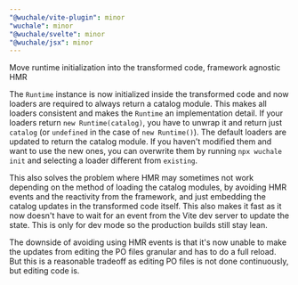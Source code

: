 ```yaml
---
"@wuchale/vite-plugin": minor
"wuchale": minor
"@wuchale/svelte": minor
"@wuchale/jsx": minor
---
```


Move runtime initialization into the transformed code, framework agnostic HMR

The `Runtime` instance is now initialized inside the transformed code and now
loaders are required to always return a catalog module. This makes all loaders
consistent and makes the `Runtime` an implementation detail. If your loaders
return `new Runtime(catalog)`, you have to unwrap it and return just `catalog`
(or `undefined` in the case of `new Runtime()`). The default loaders are
updated to return the catalog module. If you haven't modified them and want to
use the new ones, you can overwrite them by running `npx wuchale init` and
selecting a loader different from `existing`.

This also solves the problem where HMR may sometimes not work depending on the
method of loading the catalog modules, by avoiding HMR events and the
reactivity from the framework, and just embedding the catalog updates in the
transformed code itself. This also makes it fast as it now doesn't have to wait
for an event from the Vite dev server to update the state. This is only for dev
mode so the production builds still stay lean.

The downside of avoiding using HMR events is that it's now unable to make the
updates from editing the PO files granular and has to do a full reload. But
this is a reasonable tradeoff as editing PO files is not done continuously, but
editing code is.

